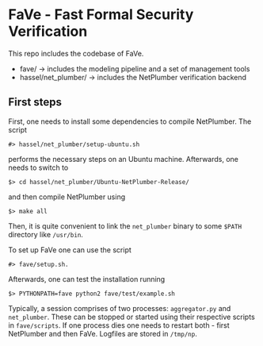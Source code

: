 # FaVe - Fast Formal Security Verification

This repo includes the codebase of FaVe.

 - fave/ -> includes the modeling pipeline and a set of management tools
 - hassel/net_plumber/ -> includes the NetPlumber verification backend


## First steps

First, one needs to install some dependencies to compile NetPlumber. The script

    #> hassel/net_plumber/setup-ubuntu.sh

performs the necessary steps on an Ubuntu machine. Afterwards, one needs to switch to

    $> cd hassel/net_plumber/Ubuntu-NetPlumber-Release/

and then compile NetPlumber using

    $> make all

Then, it is quite convenient to link the `net_plumber` binary to some `$PATH` directory like `/usr/bin`.


To set up FaVe one can use the script

    #> fave/setup.sh.

Afterwards, one can test the installation running

    $> PYTHONPATH=fave python2 fave/test/example.sh

Typically, a session comprises of two processes: `aggregator.py` and `net_plumber`. These can be stopped or started using their respective scripts in `fave/scripts`. If one process dies one needs to restart both - first NetPlumber and then FaVe. Logfiles are stored in `/tmp/np`.
